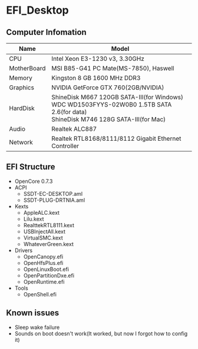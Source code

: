 # EFI_Desktop

## Computer Infomation
|Name|Model|
|----|----|
|CPU|Intel Xeon E3-1230 v3, 3.30GHz|
|MotherBoard|MSI B85-G41 PC Mate(MS-7850), Haswell|
|Memory|Kingston 8 GB 1600 MHz DDR3|
|Graphics|NVIDIA GetForce GTX 760(2GB/NVIDIA)|
|HardDisk|ShineDisk M667 120GB SATA-III(for Windows)<br>WDC WD1503FYYS-02W0B0 1.5TB SATA 2.6(for data)<br>ShineDisk M746 128G SATA-III(for Mac)|
|Audio|Realtek ALC887|
|Network|Realtek RTL8168/8111/8112 Gigabit Ethernet Controller|

## EFI Structure

+ OpenCore 0.7.3
+ ACPI
  + SSDT-EC-DESKTOP.aml
  + SSDT-PLUG-DRTNIA.aml
+ Kexts
  + AppleALC.kext
  + Lilu.kext
  + RealttekRTL8111.kext
  + USBInjectAll.kext
  + VirtualSMC.kext
  + WhateverGreen.kext
+ Drivers
  + OpenCanopy.efi
  + OpenHfsPlus.efi
  + OpenLinuxBoot.efi
  + OpenPartitionDxe.efi
  + OpenRuntime.efi
+ Tools
  + OpenShell.efi

## Known issues

  + Sleep wake failure
  + Sounds on boot doesn't work(It worked, but now I forgot how to config it)
